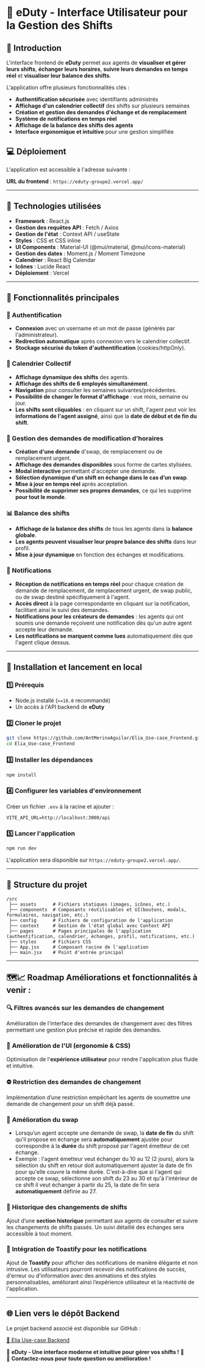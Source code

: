 # 🚀 eDuty - Interface Utilisateur pour la Gestion des Shifts

## 📌 Introduction

L'interface frontend de **eDuty** permet aux agents de **visualiser et gérer leurs shifts**, **échanger leurs horaires**, **suivre leurs demandes en temps réel** et **visualiser leur balance des shifts**.

L'application offre plusieurs fonctionnalités clés :

- **Authentification sécurisée** avec identifiants administrés
- **Affichage d'un calendrier collectif** des shifts sur plusieurs semaines
- **Création et gestion des demandes d'échange et de remplacement**
- **Système de notifications en temps réel**
- **Affichage de la balance des shifts des agents**
- **Interface ergonomique et intuitive** pour une gestion simplifiée

## 💻 Déploiement

L'application est accessible à l'adresse suivante :

**URL du frontend** : `https://eduty-groupe2.vercel.app/`

---

## 📌 Technologies utilisées

- **Framework** : React.js
- **Gestion des requêtes API** : Fetch / Axios
- **Gestion de l'état** : Context API / useState
- **Styles** : CSS et CSS inline
- **UI Components** : Material-UI (@mui/material, @mui/icons-material)
- **Gestion des dates** : Moment.js / Moment Timezone
- **Calendrier** : React Big Calendar
- **Icônes** : Lucide React
- **Déploiement** : Vercel

---

## 📌 Fonctionnalités principales

### 🔑 Authentification

- **Connexion** avec un username et un mot de passe (générés par l'administrateur).
- **Redirection automatique** après connexion vers le calendrier collectif.
- **Stockage sécurisé du token d'authentification** (cookies/httpOnly).

### 📅 Calendrier Collectif

- **Affichage dynamique des shifts** des agents.
- **Affichage des shifts de 6 employés simultanément**.
- **Navigation** pour consulter les semaines suivantes/précédentes.
- **Possibilité de changer le format d'affichage** : vue mois, semaine ou jour.
- **Les shifts sont cliquables** : en cliquant sur un shift, l'agent peut voir les **informations de l'agent assigné**, ainsi que la **date de début et de fin du shift**.

### 🔄 Gestion des demandes de modification d'horaires

- **Création d'une demande** d'swap, de remplacement ou de remplacement urgent.
- **Affichage des demandes disponibles** sous forme de cartes stylisées.
- **Modal interactive** permettant d'accepter une demande.
- **Sélection dynamique d'un shift en échange dans le cas d’un swap**.
- **Mise à jour en temps réel** après acceptation.
- **Possibilité de supprimer ses propres demandes**, ce qui les supprime **pour tout le monde**.

### 📊 Balance des shifts

- **Affichage de la balance des shifts** de tous les agents dans la **balance globale**.
- **Les agents peuvent visualiser leur propre balance des shifts** dans leur profil.
- **Mise à jour dynamique** en fonction des échanges et modifications.

### 🔔 Notifications

- **Réception de notifications en temps réel** pour chaque création de demande de remplacement, de remplacement urgent, de swap public, ou de swap destiné spécifiquement à l'agent.
- **Accès direct** à la page correspondante en cliquant sur la notification, facilitant ainsi le suivi des demandes.
- **Notifications pour les créateurs de demandes** : les agents qui ont soumis une demande reçoivent une notification dès qu'un autre agent accepte leur demande.
- **Les notifications se marquent comme lues** automatiquement dès que l'agent clique dessus.

---

## 📌 Installation et lancement en local

### 1️⃣ Prérequis

- Node.js installé (`>=16.0` recommandé)
- Un accès à l'API backend de **eDuty**

### 2️⃣ Cloner le projet

```sh
git clone https://github.com/AntMerinoAguilar/Elia_Use-case_Frontend.git
cd Elia_Use-case_Frontend
```

### 3️⃣ Installer les dépendances

```sh
npm install
```

### 4️⃣ Configurer les variables d'environnement

Créer un fichier `.env` à la racine et ajouter :

```env
VITE_API_URL=http://localhost:3000/api
```

### 5️⃣ Lancer l'application

```sh
npm run dev
```

L'application sera disponible sur `https://eduty-groupe2.vercel.app/`.

---

## 📌 Structure du projet

```
/src
 ├── assets      # Fichiers statiques (images, icônes, etc.)
 ├── components  # Composants réutilisables et UI(boutons, modals, formulaires, navigation, etc.)
 ├── config      # Fichiers de configuration de l'application
 ├── context     # Gestion de l'état global avec Context API
 ├── pages       # Pages principales de l'application (authentification, calendrier, échanges, profil, notifications, etc.)
 ├── styles      # Fichiers CSS
 ├── App.jsx     # Composant racine de l'application
 ├── main.jsx    # Point d'entrée principal
```

---

## 🗺️📈 Roadmap **Améliorations et fonctionnalités à venir :**

### 🔍 **Filtres avancés sur les demandes de changement**
Amélioration de l'interface des demandes de changement avec des filtres permettant une gestion plus précise et rapide des demandes.

### 🎨 **Amélioration de l'UI (ergonomie & CSS)**  
Optimisation de l'**expérience utilisateur** pour rendre l'application plus fluide et intuitive.

### ⛔ **Restriction des demandes de changement**   
Implémentation d’une restriction empêchant les agents de soumettre une demande de changement pour un shift déjà passé.

### 🔄 **Amélioration du swap**   
- Lorsqu’un agent accepte une demande de swap, la **date de fin** du shift qu'il propose en échange sera **automatiquement** ajustée pour correspondre à la **durée** du shift proposé par l'agent émetteur de cet échange.  
- Exemple : l'agent émetteur veut échanger du 10 au 12 (2 jours), alors la sélection du shift en retour doit automatiquement ajuster la date de fin pour qu'elle couvre la même durée. C'est-à-dire que si l'agent qui accepte ce swap, sélectionne son shift du 23 au 30 et qu'à l'intérieur de ce shift il veut échanger à partir du 25, la date de fin sera **automatiquement** définie au 27.

### 📜 **Historique des changements de shifts**   
Ajout d’une **section historique** permettant aux agents de consulter et suivre les changements de shifts passés. Un suivi détaillé des échanges sera accessible à tout moment.

### 📲 **Intégration de Toastify pour les notifications**   
Ajout de **Toastify** pour afficher des notifications de manière élégante et non intrusive. Les utilisateurs pourront recevoir des notifications de succès, d'erreur ou d'information avec des animations et des styles personnalisables, améliorant ainsi l’expérience utilisateur et la réactivité de l'application.

---

## 🌐 Lien vers le dépôt Backend

Le projet backend associé est disponible sur GitHub :

[🔗 Elia Use-case Backend](https://github.com/AntMerinoAguilar/Elia_Use-case_Backend)

🌟 **eDuty - Une interface moderne et intuitive pour gérer vos shifts !** 🚀\
📧 **Contactez-nous pour toute question ou amélioration !**
